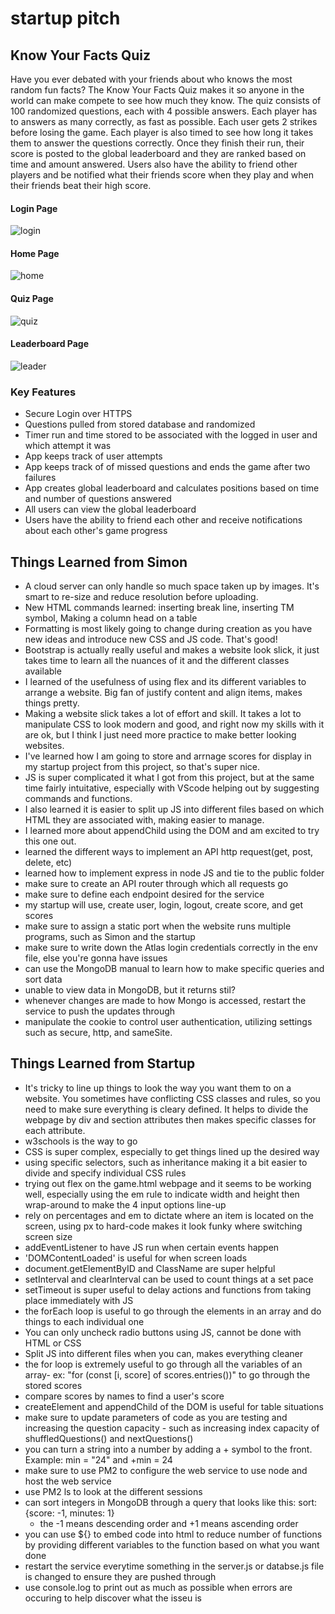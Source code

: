 # startup pitch

## Know Your Facts Quiz


Have you ever debated with your friends about who knows the most random fun facts? The Know Your Facts Quiz makes it so anyone in the world can make compete to see how much they know. The quiz consists of 100 randomized questions, each with 4 possible answers. Each player has to answers as many correctly, as fast as possible. Each user gets 2 strikes before losing the game. Each player is also timed to see how long it takes them to answer the questions correctly. Once they finish their run, their score is posted to the global leaderboard and they are ranked based on time and amount answered. Users also have the ability to friend other players and be notified what their friends score when they play and when their friends beat their high score. 

#### Login Page

![login](login.jpeg)

#### Home Page

![home](homePage.jpeg)

#### Quiz Page 

![quiz](quiz.jpeg)

#### Leaderboard Page 

![leader](leaderboard.jpeg)

### Key Features 
- Secure Login over HTTPS
- Questions pulled from stored database and randomized
- Timer run and time stored to be associated with the logged in user and which attempt it was
- App keeps track of user attempts 
- App keeps track of of missed questions and ends the game after two failures
- App creates global leaderboard and calculates positions based on time and number of questions answered 
- All users can view the global leaderboard
- Users have the ability to friend each other and receive notifications about each other's game progress 

## Things Learned from Simon
- A cloud server can only handle so much space taken up by images. It's smart to re-size and reduce resolution before uploading.
- New HTML commands learned: inserting break line, inserting TM symbol, Making a column head on a table
- Formatting is most likely going to change during creation as you have new ideas and introduce new CSS and JS code. That's good!
- Bootstrap is actually really useful and makes a website look slick, it just takes time to learn all the nuances of it and the different classes available 
- I learned of the usefulness of using flex and its different variables to arrange a website. Big fan of justify content and align items, makes things pretty.
- Making a website slick takes a lot of effort and skill. It takes a lot to manipulate CSS to look modern and good, and right now my skills with it are ok, but I think I just need more practice to make better looking websites.
- I've learned how I am going to store and arrnage scores for display in my startup project from this project, so that's super nice.
- JS is super complicated it what I got from this project, but at the same time fairly intuitative, especially with VScode helping out by suggesting commands and functions.
- I also learned it is easier to split up JS into different files based on which HTML they are associated with, making easier to manage.
- I learned more about appendChild using the DOM and am excited to try this one out.
- learned the different ways to implement an API http request(get, post, delete, etc)
- learned how to implement express in node JS and tie to the public folder 
- make sure to create an API router through which all requests go
- make sure to define each endpoint desired for the service 
- my startup will use, create user, login, logout, create score, and get scores 
- make sure to assign a static port when the website runs multiple programs, such as Simon and the startup
- make sure to write down the Atlas login credentials correctly in the env file, else you're gonna have issues 
- can use the MongoDB manual to learn how to make specific queries and sort data
- unable to view data in MongoDB, but it returns stil?
- whenever changes are made to how Mongo is accessed, restart the service to push the updates through 
- manipulate the cookie to control user authentication, utilizing settings such as secure, http, and sameSite.


## Things Learned from Startup
- It's tricky to line up things to look the way you want them to on a website. You sometimes have conflicting CSS classes and rules, so you need to make sure everything is cleary defined. It helps to divide the webpage by div and section attributes then makes specific classes for each attribute.  
- w3schools is the way to go
- CSS is super complex, especially to get things lined up the desired way
- using specific selectors, such as inheritance making it a bit easier to divide and specify individual CSS rules
- trying out flex on the game.html webpage and it seems to be working well, especially using the em rule to indicate width and height then wrap-around to make the 4 input options line-up
- rely on percentages and em to dictate where an item is located on the screen, using px to hard-code makes it look funky where switching screen size
- addEventListener to have JS run when certain events happen
- 'DOMContentLoaded' is useful for when screen loads
- document.getElementByID and ClassName are super helpful 
- setInterval and clearInterval can be used to count things at a set pace
- setTimeout is super useful to delay actions and functions from taking place immediately with JS
- the forEach loop is useful to go through the elements in an array and do things to each individual one
- You can only uncheck radio buttons using JS, cannot be done with HTML or CSS
- Split JS into different files when you can, makes everything cleaner
- the for loop is extremely useful to go through all the variables of an array- ex: "for (const [i, score] of scores.entries())" to go through the stored scores
- compare scores by names to find a user's score
- createElement and appendChild of the DOM is useful for table situations 
- make sure to update parameters of code as you are testing and increasing the question capacity - such as increasing index capacity of shuffledQuestions() and nextQuestions()
- you can turn a string into a number by adding a + symbol to the front. Example: min = "24" and +min = 24
- make sure to use PM2 to configure the web service to use node and host the web service
- use PM2 ls to look at the different sessions
- can sort integers in MongoDB through a query that looks like this: sort: {score: -1, minutes: 1}
    - the -1 means descending order and +1 means ascending order
- you can use ${} to embed code into html to reduce number of functions by providing different variables to the function based on what you want done
- restart the service everytime something in the server.js or databse.js file is changed to ensure they are pushed through 
- use console.log to print out as much as possible when errors are occuring to help discover what the isseu is